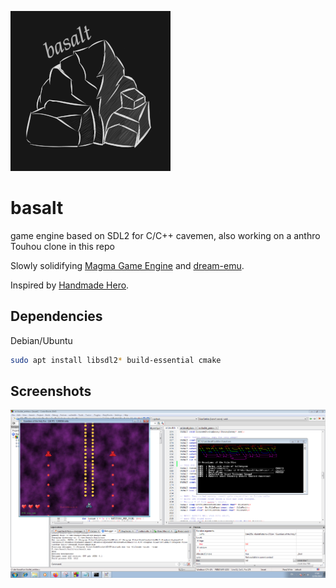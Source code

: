 ![basalt](misc/logo_small.png)

# basalt

game engine based on SDL2 for C/C++ cavemen, also working on a anthro Touhou clone in this repo

Slowly solidifying [Magma Game Engine](https://github.com/bramtechs/RaylibMagmaEngine) and [dream-emu](https://github.com/bramtechs/dream-emu).

Inspired by [Handmade Hero](https://handmadehero.org/).

## Dependencies

Debian/Ubuntu

```bash
sudo apt install libsdl2* build-essential cmake
```

## Screenshots

![Preview](screenshots/windows7_2.PNG)

